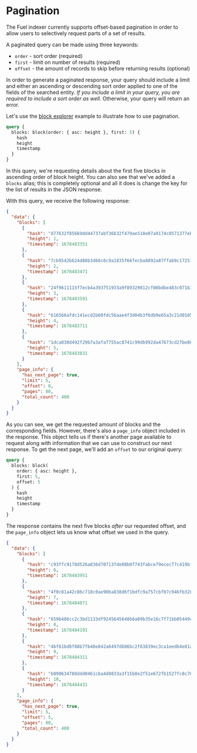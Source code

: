 # Pagination

The Fuel indexer currently supports offset-based pagination in order to allow users to selectively request parts of a set of results.

A paginated query can be made using three keywords:

- `order` - sort order (required)
- `first` - limit on number of results (required)
- `offset` - the amount of records to skip before returning results (optional)

In order to generate a paginated response, your query should include a limit and either an ascending or descending sort order applied to one of the fields of the searched entity. _If you include a limit in your query, you are required to include a sort order as well._ Otherwise, your query will return an error.

Let's use the [block explorer](../../../examples/block-explorer.md) example to illustrate how to use pagination.

```graphql
query {
  blocks: block(order: { asc: height }, first: 5) {
    hash
    height
    timestamp
  }
}
```

In this query, we're requesting details about the first five blocks in ascending order of block height. You can also see that we've added a `blocks` alias; this is completely optional and all it does is change the key for the list of results in the JSON response.

With this query, we receive the following response:

```json
{
  "data": {
    "blocks": [
      {
        "hash": "d77632f85669dd44737abf36b32f479ae518e07a9174c8571377ebb81563bb9a",
        "height": 1,
        "timestamp": 1678483351
      },
      {
        "hash": "7cb9542b624d88b3d66c6c9a1835f66fecba8892a87ffab9c17251c456ca5dcd",
        "height": 2,
        "timestamp": 1678483471
      },
      {
        "hash": "24f9611115f7ecb4a393751933a9f89329812cf08bdbe483c071b3401d06c8d6",
        "height": 3,
        "timestamp": 1678483591
      },
      {
        "hash": "616566afdc141ecd2b60fdc56aae4f3d04b3f6db9e65a3c21d0105a08cc1b349",
        "height": 4,
        "timestamp": 1678483711
      },
      {
        "hash": "1dca838d492f29b7a3afa7755ac8741c99db992da47673cd27be86f9b0620118",
        "height": 5,
        "timestamp": 1678483831
      }
    ],
    "page_info": {
      "has_next_page": true,
      "limit": 5,
      "offset": 0,
      "pages": 80,
      "total_count": 400
    }
  }
}
```

As you can see, we get the requested amount of blocks and the corresponding fields. However, there's also a `page_info` object included in the response. This object tells us if there's another page available to request along with information that we can use to construct our next response. To get the next page, we'll add an `offset` to our original query:

```graphql
query {
  blocks: block(
    order: { asc: height },
    first: 5,
    offset: 5
  ) {
    hash
    height
    timestamp
  }
}
```

The response contains the next five blocks _after_ our requested offset, and the `page_info` object lets us know what offset we used in the query.

```json
{
  "data": {
    "blocks": [
      {
        "hash": "c93ffc9178d526a836d707137de08b0f743fabce79ecec77c419bfb7e6be8863",
        "height": 6,
        "timestamp": 1678483951
      },
      {
        "hash": "4f0c81a42c86c718c0ae90ba838d6f1bdfc9a757cbf07c946fb3280b44257b46",
        "height": 7,
        "timestamp": 1678484071
      },
      {
        "hash": "659b486cc2c3bd1133df9245645648b6a09b35e16c7f71bb05449cea0e83611c",
        "height": 8,
        "timestamp": 1678484191
      },
      {
        "hash": "4bf61bd8f88b7fb40e842a6497d686bc2f63839ec3ca1eedb4e81a0935adaeb6",
        "height": 9,
        "timestamp": 1678484311
      },
      {
        "hash": "b090634788ddd0461cba4d0833a3f15b8e2f51e672fb1527fc8c78cd8f80dc1a",
        "height": 10,
        "timestamp": 1678484431
      }
    ],
    "page_info": {
      "has_next_page": true,
      "limit": 5,
      "offset": 5,
      "pages": 80,
      "total_count": 400
    }
  }
}
```
